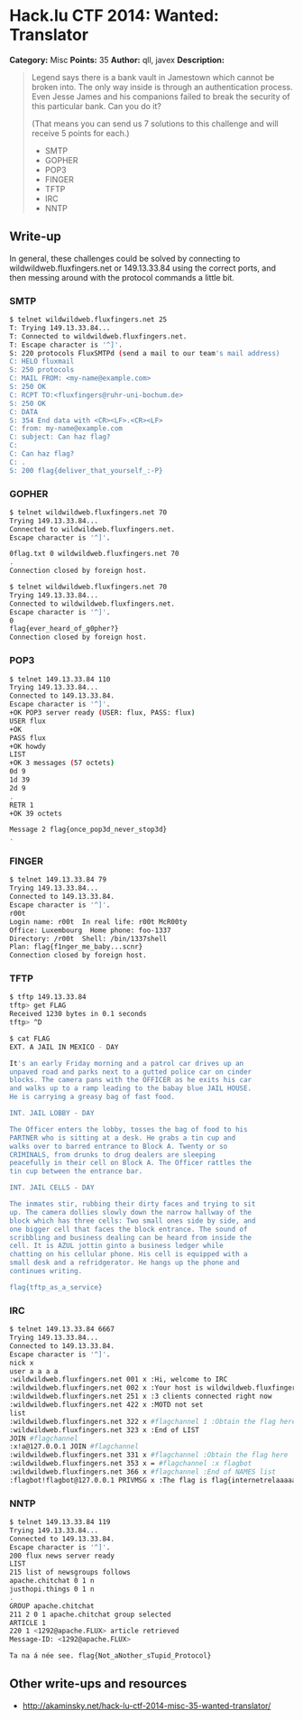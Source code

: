 # Hack.lu CTF 2014: Wanted: Translator

**Category:** Misc
**Points:** 35
**Author:** qll, javex
**Description:**

> Legend says there is a bank vault in Jamestown which cannot be broken into. The only way inside is through an authentication process. Even Jesse James and his companions failed to break the security of this particular bank. Can you do it?
>
> (That means you can send us 7 solutions to this challenge and will receive 5 points for each.)
>
> * SMTP
> * GOPHER
> * POP3
> * FINGER
> * TFTP
> * IRC
> * NNTP

## Write-up

In general, these challenges could be solved by connecting to wildwildweb.fluxfingers.net or 149.13.33.84 using the correct ports, and then messing around with the protocol commands a little bit.

### SMTP

```bash
$ telnet wildwildweb.fluxfingers.net 25
T: Trying 149.13.33.84...
T: Connected to wildwildweb.fluxfingers.net.
T: Escape character is '^]'.
S: 220 protocols FluxSMTPd (send a mail to our team's mail address)
C: HELO fluxmail
S: 250 protocols
C: MAIL FROM: <my-name@example.com>
S: 250 OK
C: RCPT TO:<fluxfingers@ruhr-uni-bochum.de>
S: 250 OK
C: DATA
S: 354 End data with <CR><LF>.<CR><LF>
C: from: my-name@example.com
C: subject: Can haz flag?
C:
C: Can haz flag?
C: .
S: 200 flag{deliver_that_yourself_:-P}
```

### GOPHER

```bash
$ telnet wildwildweb.fluxfingers.net 70
Trying 149.13.33.84...
Connected to wildwildweb.fluxfingers.net.
Escape character is '^]'.

0flag.txt 0 wildwildweb.fluxfingers.net 70
.
Connection closed by foreign host.

$ telnet wildwildweb.fluxfingers.net 70
Trying 149.13.33.84...
Connected to wildwildweb.fluxfingers.net.
Escape character is '^]'.
0
flag{ever_heard_of_g0pher?}
Connection closed by foreign host.
```

### POP3

```bash
$ telnet 149.13.33.84 110
Trying 149.13.33.84...
Connected to 149.13.33.84.
Escape character is '^]'.
+OK POP3 server ready (USER: flux, PASS: flux)
USER flux
+OK
PASS flux
+OK howdy
LIST
+OK 3 messages (57 octets)
0d 9
1d 39
2d 9
.
RETR 1
+OK 39 octets

Message 2 flag{once_pop3d_never_stop3d}
.
```

### FINGER

```bash
$ telnet 149.13.33.84 79
Trying 149.13.33.84...
Connected to 149.13.33.84.
Escape character is '^]'.
r00t
Login name: r00t  In real life: r00t McR00ty
Office: Luxembourg  Home phone: foo-1337
Directory: /r00t  Shell: /bin/1337shell
Plan: flag{f1nger_me_baby...scnr}
Connection closed by foreign host.
```

### TFTP

```bash
$ tftp 149.13.33.84
tftp> get FLAG
Received 1230 bytes in 0.1 seconds
tftp> ^D

$ cat FLAG
EXT. A JAIL IN MEXICO - DAY

It's an early Friday morning and a patrol car drives up an
unpaved road and parks next to a gutted police car on cinder
blocks. The camera pans with the OFFICER as he exits his car
and walks up to a ramp leading to the babay blue JAIL HOUSE.
He is carrying a greasy bag of fast food.

INT. JAIL LOBBY - DAY

The Officer enters the lobby, tosses the bag of food to his
PARTNER who is sitting at a desk. He grabs a tin cup and
walks over to barred entrance to Block A. Twenty or so
CRIMINALS, from drunks to drug dealers are sleeping
peacefully in their cell on Block A. The Officer rattles the
tin cup between the entrance bar.

INT. JAIL CELLS - DAY

The inmates stir, rubbing their dirty faces and trying to sit
up. The camera dollies slowly down the narrow hallway of the
block which has three cells: Two small ones side by side, and
one bigger cell that faces the block entrance. The sound of
scribbling and business dealing can be heard from inside the
cell. It is AZUL jottin ginto a business ledger while
chatting on his cellular phone. His cell is equipped with a
small desk and a refridgerator. He hangs up the phone and
continues writing.

flag{tftp_as_a_service}
```

### IRC

```bash
$ telnet 149.13.33.84 6667
Trying 149.13.33.84...
Connected to 149.13.33.84.
Escape character is '^]'.
nick x
user a a a a
:wildwildweb.fluxfingers.net 001 x :Hi, welcome to IRC
:wildwildweb.fluxfingers.net 002 x :Your host is wildwildweb.fluxfingers.net
:wildwildweb.fluxfingers.net 251 x :3 clients connected right now
:wildwildweb.fluxfingers.net 422 x :MOTD not set
list
:wildwildweb.fluxfingers.net 322 x #flagchannel 1 :Obtain the flag here
:wildwildweb.fluxfingers.net 323 x :End of LIST
JOIN #flagchannel
:x!a@127.0.0.1 JOIN #flagchannel
:wildwildweb.fluxfingers.net 331 x #flagchannel :Obtain the flag here
:wildwildweb.fluxfingers.net 353 x = #flagchannel :x flagbot
:wildwildweb.fluxfingers.net 366 x #flagchannel :End of NAMES list
:flagbot!flagbot@127.0.0.1 PRIVMSG x :The flag is flag{internetrelaaaaaychat}
```

### NNTP

```bash
$ telnet 149.13.33.84 119
Trying 149.13.33.84...
Connected to 149.13.33.84.
Escape character is '^]'.
200 flux news server ready
LIST
215 list of newsgroups follows
apache.chitchat 0 1 n
justhopi.things 0 1 n
.
GROUP apache.chitchat
211 2 0 1 apache.chitchat group selected
ARTICLE 1
220 1 <1292@apache.FLUX> article retrieved
Message-ID: <1292@apache.FLUX>

Ta na á née see. flag{Not_aNother_sTupid_Protocol}
```

## Other write-ups and resources

* <http://akaminsky.net/hack-lu-ctf-2014-misc-35-wanted-translator/>
